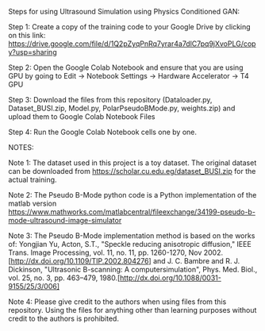 Steps for using Ultrasound Simulation using Physics Conditioned GAN:

Step 1: Create a copy of the training code to your Google Drive by clicking on this link: https://drive.google.com/file/d/1Q2pZyqPnRq7yrar4a7dlC7pq9jXvoPLG/copy?usp=sharing

Step 2: Open the Google Colab Notebook and ensure that you are using GPU by going to Edit -> Notebook Settings -> Hardware Accelerator -> T4 GPU

Step 3: Download the files from this repository (Dataloader.py, Dataset_BUSI.zip, Model.py, PolarPseudoBMode.py, weights.zip) and upload them to Google Colab Notebook Files

Step 4: Run the Google Colab Notebook cells one by one.


NOTES:

Note 1: The dataset used in this project is a toy dataset. The original dataset can be downloaded from https://scholar.cu.edu.eg/dataset_BUSI.zip for the actual training.

Note 2: The Pseudo B-Mode python code is a Python implementation of the matlab version https://www.mathworks.com/matlabcentral/fileexchange/34199-pseudo-b-mode-ultrasound-image-simulator

Note 3: The Pseudo B-Mode implementation method is based on the works of: Yongjian Yu, Acton, S.T., "Speckle reducing anisotropic diffusion," IEEE Trans. Image Processing, vol. 11, no. 11, pp. 1260-1270, Nov 2002.[http://dx.doi.org/10.1109/TIP.2002.804276] and J. C. Bambre and R. J. Dickinson, "Ultrasonic B-scanning: A computersimulation", Phys. Med. Biol., vol. 25, no. 3, pp. 463–479, 1980.[http://dx.doi.org/10.1088/0031-9155/25/3/006]

Note 4: Please give credit to the authors when using files from this repository. Using the files for anything other than learning purposes without credit to the authors is prohibited.

